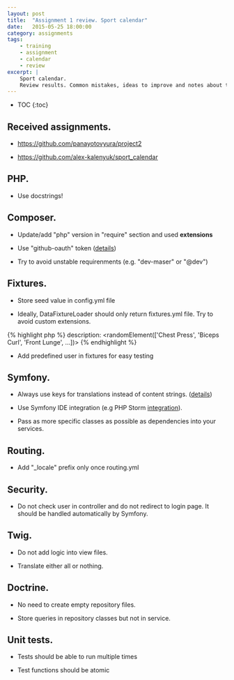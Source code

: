 ```yaml
---
layout: post
title:  "Assignment 1 review. Sport calendar"
date:   2015-05-25 18:00:00
category: assignments
tags:
    - training
    - assignment
    - calendar
    - review
excerpt: |
    Sport calendar.
    Review results. Common mistakes, ideas to improve and notes about this assignment.
---
```

* TOC
{:toc}

## Received assignments.

* https://github.com/panayotovyura/project2

* https://github.com/alex-kalenyuk/sport_calendar

## PHP.

* Use docstrings!

## Composer.

* Update/add "php" version in "require" section and used **extensions**

* Use "github-oauth" token ([details][composer-gh-token])

* Try to avoid unstable requirenments (e.g. "dev-maser" or "@dev")

## Fixtures.

* Store seed value in config.yml file

* Ideally, DataFixtureLoader should only return fixtures.yml file. Try to avoid custom extensions.

{% highlight php %}
description: <randomElement(['Chest Press', 'Biceps Curl', 'Front Lunge', ...])>
{% endhighlight %}

* Add predefined user in fixtures for easy testing

## Symfony.

* Always use keys for translations instead of content strings. ([details][sf-bp-keys])

* Use Symfony IDE integration (e.g PHP Storm [integration][phpstorm-integration]).

* Pass as more specific classes as possible as dependencies into your services.

## Routing.

* Add "_locale" prefix only once routing.yml

## Security.

* Do not check user in controller and do not redirect to login page. It should be handled automatically by Symfony.

## Twig.

* Do not add logic into view files.

* Translate either all or nothing.

## Doctrine.

* No need to create empty repository files.

* Store queries in repository classes but not in service.

## Unit tests.

* Tests should be able to run multiple times

* Test functions should be atomic

[composer-gh-token]:        https://getcomposer.org/doc/articles/troubleshooting.md#api-rate-limit-and-oauth-tokens
[sf-bp-keys]:               http://symfony.com/doc/current/best_practices/i18n.html
[phpstorm-integration]:     https://confluence.jetbrains.com/display/PhpStorm/Symfony+Development+using+PhpStorm